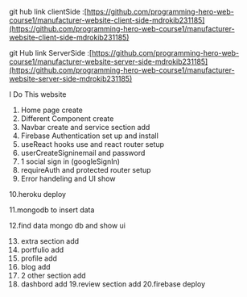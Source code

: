 git hub link clientSide :[https://github.com/programming-hero-web-course1/manufacturer-website-client-side-mdrokib231185](https://github.com/programming-hero-web-course1/manufacturer-website-client-side-mdrokib231185)


git Hub link ServerSide :[https://github.com/programming-hero-web-course1/manufacturer-website-server-side-mdrokib231185](https://github.com/programming-hero-web-course1/manufacturer-website-server-side-mdrokib231185)






I Do This website

1. Home page create
2. Different Component create
3. Navbar create and service section add
4. Firebase Authentication set up and install
5. useReact hooks use and react router  setup
6. userCreateSigninemail and password
7. 1 social sign in (googleSignIn)
8. requireAuth and protected router setup
9. Error handeling and UI show 

10.heroku deploy

11.mongodb to insert data

12.find data mongo db and show ui

13. extra section add 
14. portfulio add
15. profile add
16. blog add
17. 2 other section add
18. dashbord add
19.review section add
20.firebase deploy